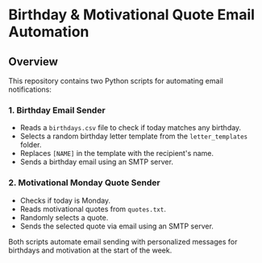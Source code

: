 # Birthday & Motivational Quote Email Automation

## Overview

This repository contains two Python scripts for automating email notifications:

### 1. Birthday Email Sender
- Reads a `birthdays.csv` file to check if today matches any birthday.
- Selects a random birthday letter template from the `letter_templates` folder.
- Replaces `[NAME]` in the template with the recipient's name.
- Sends a birthday email using an SMTP server.

### 2. Motivational Monday Quote Sender
- Checks if today is Monday.
- Reads motivational quotes from `quotes.txt`.
- Randomly selects a quote.
- Sends the selected quote via email using an SMTP server.

Both scripts automate email sending with personalized messages for birthdays and motivation at the start of the week.

